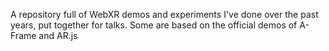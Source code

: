 A repository full of WebXR demos and experiments I've done over the past years, put together for talks. Some are based on the official demos of A-Frame and AR.js